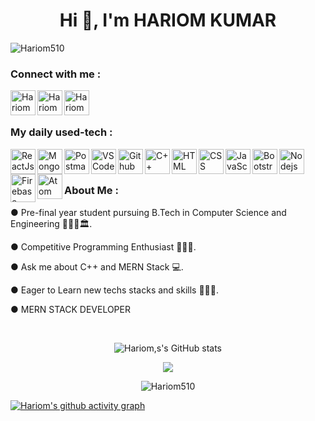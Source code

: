 <h1 align="center">Hi 👋, I'm HARIOM KUMAR</h1>
<p align="left"> <img src="https://komarev.com/ghpvc/?username=Hariom510&label=Profile%20views&color=0e75b6&style=flat" alt="Hariom510" /> </p>
 
<h3 align="left">Connect with me :</h3>
<a href="https://www.linkedin.com/in/hariom510">
  <img align="left" alt="Hariom Kumar - LinkedIn" width="40px" src="https://upload.wikimedia.org/wikipedia/commons/thumb/e/e9/Linkedin_icon.svg/256px-Linkedin_icon.svg.png"/>
</a>
<a href="mailto:hariom.star.hk@gmail.com">
  <img align="left" alt="Hariom Kumar - Google Mail" width="40px" src="https://api.iconify.design/logos:google-gmail.svg"/>
</a>
<a href="https://www.instagram.com/hariom_510">
  <img align="left" alt="Hariom Kumar - Instagram" width="40px" src="https://www.vectorlogo.zone/logos/instagram/instagram-icon.svg"/>
</a>

<br><br>

### My daily used-tech :
<a href="https://reactjs.org/"><img align="left" alt="ReactJs" width="40px" src="https://api.iconify.design/logos:react.svg"/></a>
<a href="https://www.mongodb.com/"><img align="left" alt="MongoDB" width="40px" src="https://img.icons8.com/color/240/000000/mongodb.png"/></a>
<a href="https://www.postman.com/"><img align="left" alt="Postman" width="40px" src="https://img.icons8.com/dusk/64/000000/postman-api.png"/></a>
<a href="https://code.visualstudio.com/"><img align="left" alt="VSCode" width="40px" src="https://www.vectorlogo.zone/logos/visualstudio_code/visualstudio_code-icon.svg"/></a>
<a href="https://github.com/"><img align="left" alt="Github" width="40px" src="https://api.iconify.design/logos:github-octocat.svg"/></a>
<a href="https://isocpp.org/"><img align="left" alt="C++" width="40px" src="https://seeklogo.com/images/C/c-logo-43CE78FF9C-seeklogo.com.png"/><a>
<a href="https://www.w3schools.com/html/"><img align="left" alt="HTML" width="40px" src="https://seeklogo.com/images/H/html5-without-wordmark-color-logo-14D252D878-seeklogo.com.png"/></a>
<a href="https://www.w3schools.com/html/"><img align="left" alt="CSS" width="40px" src="https://seeklogo.com/images/C/css-3-logo-023C1A7171-seeklogo.com.png"/></a>
<a href="https://www.w3schools.com/js/"><img align="left" alt="JavaScript" width="40px" src="https://seeklogo.com/images/J/javascript-js-logo-2949701702-seeklogo.com.png"/></a>
<a href="https://www.w3schools.com/bootstrap/"><img align="left" alt="Bootstrap" width="40px" src="https://seeklogo.com/images/B/bootstrap-logo-3C30FB2A16-seeklogo.com.png"/></a>
<a href="https://www.w3schools.com/nodejs/"><img align="left" alt="Nodejs" width="40px" src="https://seeklogo.com/images/N/nodejs-logo-D26404F360-seeklogo.com.png"/></a>
<a href="https://firebase.google.com/"><img align="left" alt="Firebase" width="40px" height="45px" src="https://seeklogo.com/images/F/firebase-logo-402F407EE0-seeklogo.com.png"/></a>
<a href="https://atom.io/"><img align="left" alt="Atom" width="40px" src="https://seeklogo.com/images/A/atom-logo-19BD90FF87-seeklogo.com.png"/></a>

<br><br>

### About Me :

● Pre-final year student pursuing B.Tech in Computer Science and Engineering 👨🏻‍🎓🏛.

● Competitive Programming Enthusiast 👨🏽‍💻.

● Ask me about C++ and MERN Stack 💻.

● Eager to Learn new techs stacks and skills 🕵🏻‍♂️.

● MERN STACK DEVELOPER

</br>
<div align="center">

![Hariom,s's GitHub stats](https://github-readme-stats.vercel.app/api?username=Hariom510&show_icons=true&theme=radical)

<img src ="https://github-readme-streak-stats.herokuapp.com?user=Hariom510&theme=darcula&hide_border=false&theme=radical"> <br>

<p><img align="center" src="https://github-readme-stats.vercel.app/api/top-langs?username=Hariom510&show_icons=true&locale=en&theme=radical&layout=compact" alt="Hariom510" /></p>
 
</div>


[![Hariom's github activity graph](https://activity-graph.herokuapp.com/graph?username=Hariom510&theme=react-dark)](https://github.com/ashutosh00710/github-readme-activity-graph)










<!--
**Hariom510/Hariom510** is a ✨ _special_ ✨ repository because its `README.md` (this file) appears on your GitHub profile.

Here are some ideas to get you started:

- 🔭 I’m currently working on ...
- 🌱 I’m currently learning ...
- 👯 I’m looking to collaborate on ...
- 🤔 I’m looking for help with ...
- 💬 Ask me about ...
- 📫 How to reach me: ...
- 😄 Pronouns: ...
- ⚡ Fun fact: ...
-->
